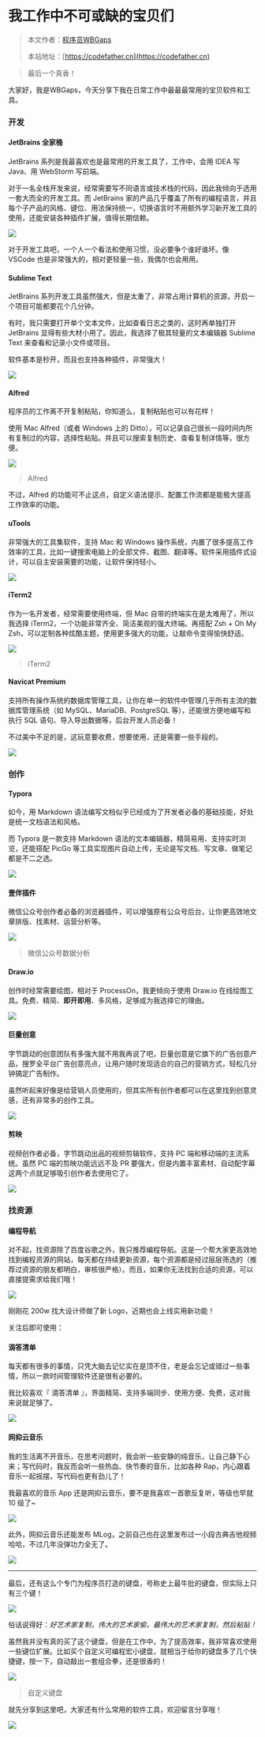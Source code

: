 # 我工作中不可或缺的宝贝们

> 本文作者：[程序员WBGaps](https://yuyuanweb.feishu.cn/wiki/Abldw5WkjidySxkKxU2cQdAtnah)
>
> 本站地址：[https://codefather.cn](https://codefather.cn)

> 最后一个真香！

大家好，我是WBGaps，今天分享下我在日常工作中最最最常用的宝贝软件和工具。

### 开发

#### JetBrains 全家桶

JetBrains 系列是我最喜欢也是最常用的开发工具了，工作中，会用 IDEA 写 Java、用 WebStorm 写前端。

对于一名全栈开发来说，经常需要写不同语言或技术栈的代码，因此我倾向于选用一套大而全的开发工具。而 JetBrains 家的产品几乎覆盖了所有的编程语言，并且每个子产品的风格、键位、用法保持统一，切换语言时不用额外学习新开发工具的使用，还能安装各种插件扩展，值得长期信赖。

![](https://pic.yupi.icu/5563/202311090909843.png)

对于开发工具吧，一个人一个看法和使用习惯，没必要争个谁好谁坏。像 VSCode 也是非常强大的，相对更轻量一些，我偶尔也会用用。

#### Sublime Text

JetBrains 系列开发工具虽然强大，但是太重了，非常占用计算机的资源，开启一个项目可能都要花个几分钟。

有时，我只需要打开单个文本文件，比如查看日志之类的，这时再单独打开 JetBrains 显得有些大材小用了。因此，我选择了极其轻量的文本编辑器 Sublime Text 来查看和记录小文件或项目。

软件基本是秒开，而且也支持各种插件，非常强大！

![](https://pic.yupi.icu/5563/202311090909011.png)

#### Alfred

程序员的工作离不开复制粘贴，你知道么，复制粘贴也可以有花样！

使用 Mac Alfred（或者 Windows 上的 Ditto），可以记录自己很长一段时间内所有复制过的内容，选择性粘贴。并且可以搜索复制历史、查看复制详情等，很方便。

![](https://pic.yupi.icu/5563/202311090909420.png)

> Alfred

不过，Alfred 的功能可不止这点，自定义语法提示、配置工作流都是能极大提高工作效率的功能。

#### uTools

非常强大的工具集软件，支持 Mac 和 Windows 操作系统，内置了很多提高工作效率的工具，比如一键搜索电脑上的全部文件、截图、翻译等。软件采用插件式设计，可以自主安装需要的功能，让软件保持轻小。

![](https://pic.yupi.icu/5563/202311090909968.png)

#### iTerm2

作为一名开发者，经常需要使用终端，但 Mac 自带的终端实在是太难用了，所以我选择 iTerm2，一个功能非常齐全、简洁美观的强大终端。再搭配 Zsh + Oh My Zsh，可以定制各种炫酷主题，使用更多强大的功能，让敲命令变得愉快舒适。

![](https://pic.yupi.icu/5563/202311090909709.png)

> iTerm2

#### Navicat Premium

支持所有操作系统的数据库管理工具，让你在单一的软件中管理几乎所有主流的数据库管理系统（如 MySQL、MariaDB、PostgreSQL 等），还能很方便地编写和执行 SQL 语句、导入导出数据等，后台开发人员必备！

不过美中不足的是，这玩意要收费，想要使用，还是需要一些手段的。

![](https://pic.yupi.icu/5563/202311090909084.png)

### 创作

#### Typora

如今，用 Markdown 语法编写文档似乎已经成为了开发者必备的基础技能，好处是统一文档语法和风格。

而 Typora 是一款支持 Markdown 语法的文本编辑器，精简易用、支持实时浏览，还能搭配 PicGo 等工具实现图片自动上传，无论是写文档、写文章、做笔记都是不二之选。

![](https://pic.yupi.icu/5563/202311090909778.png)

#### 壹伴插件

微信公众号创作者必备的浏览器插件，可以增强原有公众号后台，让你更高效地文章排版、找素材、运营分析等。

![](https://pic.yupi.icu/5563/202311090909898.jpeg)

> 微信公众号数据分析

#### Draw.io

创作时经常需要绘图，相对于 ProcessOn，我更倾向于使用 Draw.io 在线绘图工具。免费、精简、**即开即用**、多风格，足够成为我选择它的理由。

![](https://pic.yupi.icu/5563/202311090909998.png)

#### 巨量创意

字节跳动的创意团队有多强大就不用我再说了吧，巨量创意是它旗下的广告创意产品，搜罗全平台广告创意亮点，让用户随时发现适合的自己的营销方式，轻松几分钟搞定广告制作。

虽然听起来好像是给营销人员使用的，但其实所有创作者都可以在这里找到创意灵感，还有非常多的创作工具。

![](https://pic.yupi.icu/5563/202311090909202.png)

#### 剪映

视频创作者必备，字节跳动出品的视频剪辑软件，支持 PC 端和移动端的主流系统。虽然 PC 端的剪映功能远远不及 PR 要强大，但是内置丰富素材、自动配字幕这两个点就足够吸引创作者去使用它了。

![](https://pic.yupi.icu/5563/202311090909326.png)

### 找资源

#### 编程导航

对不起，找资源除了百度谷歌之外，我只推荐编程导航。这是一个帮大家更高效地找到编程资源的网站，每天都在持续更新资源，每个资源都是经过层层筛选的（推荐过资源的朋友都明白，审核很严格）。而且，如果你无法找到合适的资源，可以直接提需求给我们哦！

![](https://pic.yupi.icu/5563/202311090909075.png)

刚刚花 200w 找大设计师做了新 Logo，近期也会上线实用新功能！

关注后即可使用：

#### 滴答清单

每天都有很多的事情，只凭大脑去记忆实在是顶不住，老是会忘记或错过一些事情，所以一款时间管理软件还是很有必要的。

我比较喜欢『 滴答清单 』，界面精简、支持多端同步、使用方便、免费，这对我来说就足够了。

![](https://pic.yupi.icu/5563/202311090909559.png)

#### 网抑云音乐

我的生活离不开音乐，在思考问题时，我会听一些安静的纯音乐，让自己静下心来；写代码时，我反而会听一些热血、快节奏的音乐，比如各种 Rap，内心跟着音乐一起摇摆，写代码也更有劲儿了！

我最喜欢的音乐 App 还是网抑云音乐，要不是我喜欢一首歌反复听，等级也早就 10 级了~

![](https://pic.yupi.icu/5563/202311090909164.png)

此外，网抑云音乐还能发布 MLog，之前自己也在这里发布过一小段古典吉他视频哈哈，不过几年没弹功力全无了。

![](https://pic.yupi.icu/5563/202311090909398.png)



------

最后，还有这么个专门为程序员打造的键盘，号称史上最牛批的键盘，但实际上只有三个键！

![](https://pic.yupi.icu/5563/202311090909678.jpeg)

俗话说得好：*好艺术家复制，伟大的艺术家偷，最伟大的艺术家复制，然后粘贴！*

虽然我并没有真的买了这个键盘，但是在工作中，为了提高效率，我非常喜欢使用一些键位扩展。比如买个自定义可编程宏小键盘，就相当于给你的键盘多了几个快捷键，按一下，自动敲出一套组合拳，还是很香的！

![](https://pic.yupi.icu/5563/202311090909872.png)

> 自定义键盘

就先分享到这里吧，大家还有什么常用的软件工具，欢迎留言分享哦！

![](https://pic.yupi.icu/5563/202311090909199.png)
